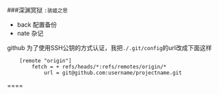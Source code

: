 ###深渊冥狱
`:骇姬之思`  
* back    配置备份
* nate    杂记

github
为了使用SSH公钥的方式认证，我把`./.git/config`的url改成下面这样
```
    [remote "origin"]  
        fetch = + refs/heads/*:refs/remotes/origin/*  
            url = git@github.com:username/projectname.git
```            
====
